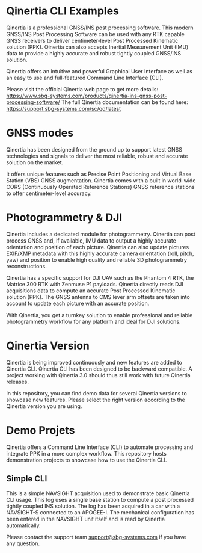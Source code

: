 # Qinertia CLI Examples
Qinertia is a professional GNSS/INS post processing software.
This modern GNSS/INS Post Processing Software can be used with any RTK capable GNSS receivers to deliver centimeter-level Post Processed Kinematic solution (PPK).
Qinertia can also accepts Inertial Measurement Unit (IMU) data to provide a highly accurate and robust tightly coupled GNSS/INS solution.

Qinertia offers an intuitive and powerful Graphical User Interface as well as an easy to use and full-featured Command Line Interface (CLI).

Please visit the official Qinertia web page to get more details: https://www.sbg-systems.com/products/qinertia-ins-gnss-post-processing-software/
The full Qinertia documentation can be found here: https://support.sbg-systems.com/sc/qd/latest

# GNSS modes
Qinertia has been designed from the ground up to support latest GNSS technologies and signals to deliver the most reliable, robust and accurate solution on the market.

It offers unique features such as Precise Point Positioning and Virtual Base Station (VBS) GNSS augmentation.
Qinertia comes with a built in world-wide CORS (Continuously Operated Reference Stations) GNSS reference stations to offer centimeter-level accuracy.

# Photogrammetry & DJI
Qinertia includes a dedicated module for photogrammetry. Qinertia can post process GNSS and, if available, IMU data to output a highly accurate orientation and position of each picture.
Qinertia can also update pictures EXIF/XMP metadata with this highly accurate camera orientation (roll, pitch, yaw) and position to enable high quality and reliable 3D photogrammetry reconstructions.

Qinertia has a specific support for DJI UAV such as the Phantom 4 RTK, the Matrice 300 RTK with Zenmuse P1 payloads.
Qinertia directly reads DJI acquisitions data to compute an accurate Post Processed Kinematic solution (PPK).
The GNSS antenna to CMS lever arm offsets  are taken into account to update each picture with an accurate position.

With Qinertia, you get a turnkey solution to enable professional and reliable photogrammetry workflow for any platform and ideal for DJI solutions.

# Qinertia Version
Qinertia is being improved continuously and new features are added to Qinertia CLI.
Qinertia CLI has been designed to be backward compatible.
A project working with Qinertia 3.0 should thus still work with future Qinertia releases.

In this repository, you can find demo data for several Qinertia versions to showcase new features.
Please select the right version according to the Qinertia version you are using.

# Demo Projets
Qinertia offers a Command Line Interface (CLI) to automate processing and integrate PPK in a more complex workflow.
This repository hosts demonstration projects to showcase how to use the Qinertia CLI.

## Simple CLI
This is a simple NAVSIGHT acquisition used to demonstrate basic Qinertia CLI usage.
This log uses a single base station to compute a post processed tightly coupled INS solution.
The log has been acquired in a car with a NAVSIGHT-S connected to an APOGEE-I.
The mechanical configuration has been entered in the NAVSIGHT unit itself and is read by Qinertia automatically.

Please contact the support team support@sbg-systems.com if you have any question.